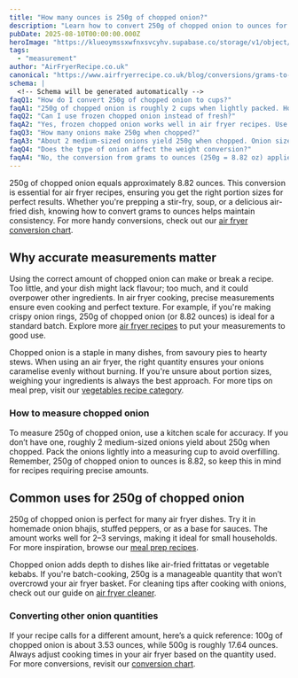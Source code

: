```yaml
---
title: "How many ounces is 250g of chopped onion?"
description: "Learn how to convert 250g of chopped onion to ounces for perfect air fryer recipes. Get accurate measurements every time!"
pubDate: 2025-08-10T00:00:00.000Z
heroImage: "https://klueoymssxwfnxsvcyhv.supabase.co/storage/v1/object/public/Shmucket/250g-chopped-onion-to-ounces.webp"
tags:
  - "measurement"
author: "AirFryerRecipe.co.uk"
canonical: "https://www.airfryerrecipe.co.uk/blog/conversions/grams-to-ounces/250g-chopped-onion-to-ounces"
schema: |
  <!-- Schema will be generated automatically -->
faqQ1: "How do I convert 250g of chopped onion to cups?"
faqA1: "250g of chopped onion is roughly 2 cups when lightly packed. However, cup measurements can vary based on how finely the onion is chopped. For accuracy, a kitchen scale is best."
faqQ2: "Can I use frozen chopped onion instead of fresh?"
faqA2: "Yes, frozen chopped onion works well in air fryer recipes. Use the same weight (250g or 8.82 ounces), but note that frozen onions may release more moisture, so adjust cooking times slightly."
faqQ3: "How many onions make 250g when chopped?"
faqA3: "About 2 medium-sized onions yield 250g when chopped. Onion sizes vary, so weighing is the most reliable method for precise measurements."
faqQ4: "Does the type of onion affect the weight conversion?"
faqA4: "No, the conversion from grams to ounces (250g = 8.82 oz) applies to all onion types. However, sweeter onions like Vidalia may have slightly different densities, but the difference is minimal for most recipes."
---
```

<p>250g of chopped onion equals approximately 8.82 ounces. This conversion is essential for air fryer recipes, ensuring you get the right portion sizes for perfect results. Whether you're prepping a stir-fry, soup, or a delicious air-fried dish, knowing how to convert grams to ounces helps maintain consistency. For more handy conversions, check out our <a href=https://www.airfryerrecipe.co.uk/air-fryer-conversion-chart>air fryer conversion chart</a>.</p>  

<h2>Why accurate measurements matter</h2>  
<p>Using the correct amount of chopped onion can make or break a recipe. Too little, and your dish might lack flavour; too much, and it could overpower other ingredients. In air fryer cooking, precise measurements ensure even cooking and perfect texture. For example, if you're making crispy onion rings, 250g of chopped onion (or 8.82 ounces) is ideal for a standard batch. Explore more <a href=https://www.airfryerrecipe.co.uk/recipes>air fryer recipes</a> to put your measurements to good use.</p>  

<p>Chopped onion is a staple in many dishes, from savoury pies to hearty stews. When using an air fryer, the right quantity ensures your onions caramelise evenly without burning. If you're unsure about portion sizes, weighing your ingredients is always the best approach. For more tips on meal prep, visit our <a href=https://www.airfryerrecipe.co.uk/recipe-category/vegetables>vegetables recipe category</a>.</p>  

<h3>How to measure chopped onion</h3>  
<p>To measure 250g of chopped onion, use a kitchen scale for accuracy. If you don’t have one, roughly 2 medium-sized onions yield about 250g when chopped. Pack the onions lightly into a measuring cup to avoid overfilling. Remember, 250g of chopped onion to ounces is 8.82, so keep this in mind for recipes requiring precise amounts.</p>  

<h2>Common uses for 250g of chopped onion</h2>  
<p>250g of chopped onion is perfect for many air fryer dishes. Try it in homemade onion bhajis, stuffed peppers, or as a base for sauces. The amount works well for 2–3 servings, making it ideal for small households. For more inspiration, browse our <a href=https://www.airfryerrecipe.co.uk/recipe-category/meal-prep>meal prep recipes</a>.</p>  

<p>Chopped onion adds depth to dishes like air-fried frittatas or vegetable kebabs. If you're batch-cooking, 250g is a manageable quantity that won’t overcrowd your air fryer basket. For cleaning tips after cooking with onions, check out our guide on <a href=https://www.airfryerrecipe.co.uk/air-fryer-cleaner>air fryer cleaner</a>.</p>  

<h3>Converting other onion quantities</h3>  
<p>If your recipe calls for a different amount, here’s a quick reference: 100g of chopped onion is about 3.53 ounces, while 500g is roughly 17.64 ounces. Always adjust cooking times in your air fryer based on the quantity used. For more conversions, revisit our <a href=https://www.airfryerrecipe.co.uk/air-fryer-conversion-chart>conversion chart</a>.</p>
